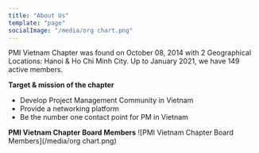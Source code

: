 ```yaml
---
title: "About Us"
template: "page"
socialImage: "/media/org chart.png"
---
```


PMI Vietnam Chapter was found on October 08, 2014 with 2 Geographical Locations: Hanoi & Ho Chi Minh City. Up to January 2021, we have 149 active members.

**Target & mission of the chapter**
- Develop Project Management Community in Vietnam
- Provide a networking platform 
- Be the number one contact point for PM in Vietnam

**PMI Vietnam Chapter Board Members**
![PMI Vietnam Chapter Board Members](/media/org chart.png)